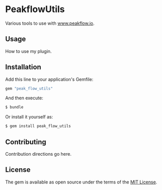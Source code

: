 # PeakflowUtils

Various tools to use with www.peakflow.io.

## Usage
How to use my plugin.

## Installation
Add this line to your application's Gemfile:

```ruby
gem "peak_flow_utils"
```

And then execute:
```bash
$ bundle
```

Or install it yourself as:
```bash
$ gem install peak_flow_utils
```

## Contributing
Contribution directions go here.

## License
The gem is available as open source under the terms of the [MIT License](https://opensource.org/licenses/MIT).
